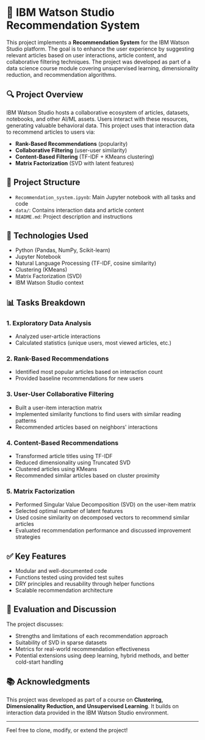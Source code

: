 # 🧠 IBM Watson Studio Recommendation System

This project implements a **Recommendation System** for the IBM Watson Studio platform. The goal is to enhance the user experience by suggesting relevant articles based on user interactions, article content, and collaborative filtering techniques. The project was developed as part of a data science course module covering unsupervised learning, dimensionality reduction, and recommendation algorithms.

## 🔍 Project Overview

IBM Watson Studio hosts a collaborative ecosystem of articles, datasets, notebooks, and other AI/ML assets. Users interact with these resources, generating valuable behavioral data. This project uses that interaction data to recommend articles to users via:

- **Rank-Based Recommendations** (popularity)
- **Collaborative Filtering** (user-user similarity)
- **Content-Based Filtering** (TF-IDF + KMeans clustering)
- **Matrix Factorization** (SVD with latent features)

## 📁 Project Structure

- `Recommendation_system.ipynb`: Main Jupyter notebook with all tasks and code
- `data/`: Contains interaction data and article content
- `README.md`: Project description and instructions

## 🚀 Technologies Used

- Python (Pandas, NumPy, Scikit-learn)
- Jupyter Notebook
- Natural Language Processing (TF-IDF, cosine similarity)
- Clustering (KMeans)
- Matrix Factorization (SVD)
- IBM Watson Studio context

## 📊 Tasks Breakdown

### 1. Exploratory Data Analysis
- Analyzed user-article interactions
- Calculated statistics (unique users, most viewed articles, etc.)

### 2. Rank-Based Recommendations
- Identified most popular articles based on interaction count
- Provided baseline recommendations for new users

### 3. User-User Collaborative Filtering
- Built a user-item interaction matrix
- Implemented similarity functions to find users with similar reading patterns
- Recommended articles based on neighbors' interactions

### 4. Content-Based Recommendations
- Transformed article titles using TF-IDF
- Reduced dimensionality using Truncated SVD
- Clustered articles using KMeans
- Recommended similar articles based on cluster proximity

### 5. Matrix Factorization
- Performed Singular Value Decomposition (SVD) on the user-item matrix
- Selected optimal number of latent features
- Used cosine similarity on decomposed vectors to recommend similar articles
- Evaluated recommendation performance and discussed improvement strategies

## ✅ Key Features

- Modular and well-documented code
- Functions tested using provided test suites
- DRY principles and reusability through helper functions
- Scalable recommendation architecture

## 🧪 Evaluation and Discussion

The project discusses:
- Strengths and limitations of each recommendation approach
- Suitability of SVD in sparse datasets
- Metrics for real-world recommendation effectiveness
- Potential extensions using deep learning, hybrid methods, and better cold-start handling


## 📚 Acknowledgments

This project was developed as part of a course on **Clustering, Dimensionality Reduction, and Unsupervised Learning**. It builds on interaction data provided in the IBM Watson Studio environment.

---

Feel free to clone, modify, or extend the project!


